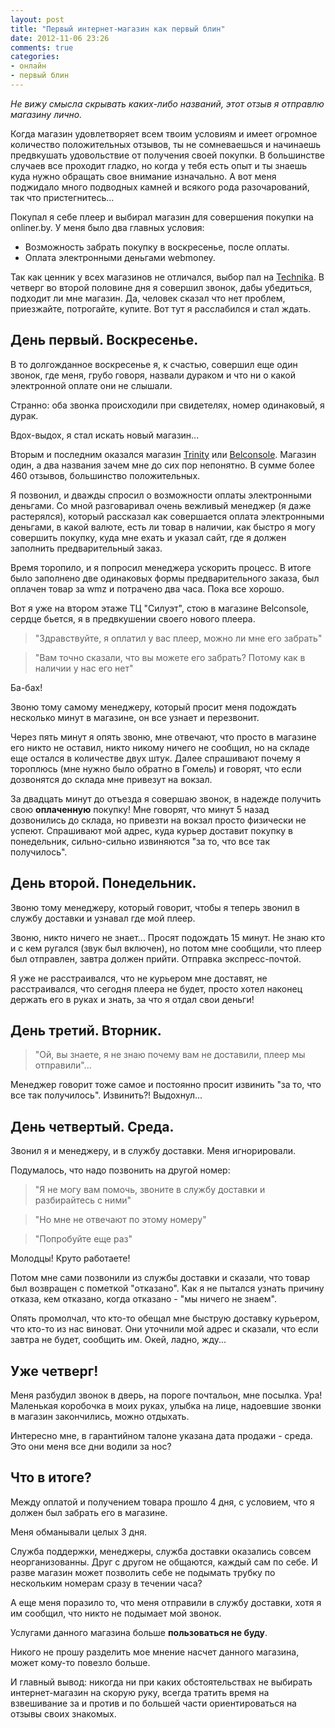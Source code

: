 ```yaml
---
layout: post
title: "Первый интернет-магазин как первый блин"
date: 2012-11-06 23:26
comments: true
categories:
- онлайн
- первый блин
---
```


_Не вижу смысла скрывать каких-либо названий, этот отзыв я отправлю магазину лично._

Когда магазин удовлетворяет всем твоим условиям и имеет огромное количество положительных отзывов, ты не сомневаешься и начинаешь предвкушать удовольствие от получения своей покупки. В большинстве случаев все проходит гладко, но когда у тебя есть опыт и ты знаешь куда нужно обращать свое внимание изначально. А вот меня поджидало много подводных камней и всякого рода разочарований, так что пристегнитесь...

<!-- more -->

Покупал я себе плеер и выбирал магазин для совершения покупки на onliner.by. У меня было два главных условия:

- Возможность забрать покупку в воскресенье, после оплаты.
- Оплата электронными деньгами webmoney.

Так как ценник у всех магазинов не отличался, выбор пал на [Technika](http://technika.shop.by). В четверг во второй половине дня я совершил звонок, дабы убедиться, подходит ли мне магазин. Да, человек сказал что нет проблем, приезжайте, потрогайте, купите. Вот тут я расслабился и стал ждать.

## День первый. Воскресенье.

В то долгожданное воскресенье я, к счастью, совершил еще один звонок, где меня, грубо говоря, назвали дураком и что ни о какой электронной оплате они не слышали.

Странно: оба звонка происходили при свидетелях, номер одинаковый, я дурак.

Вдох-выдох, я стал искать новый магазин...

Вторым и последним оказался магазин [Trinity](http://www.trinity.by/) или [Belconsole](http://www.belconsole.by/). Магазин один, а два названия зачем мне до сих пор непонятно. В сумме более 460 отзывов, большинство положительных.

Я позвонил, и дважды спросил о возможности оплаты электронными деньгами. Со мной разговаривал очень вежливый менеджер (я даже растерялся), который рассказал как совершается оплата электронными деньгами, в какой валюте, есть ли товар в наличии, как быстро я могу совершить покупку, куда мне ехать и указал сайт, где я должен заполнить предварительный заказ.

Время торопило, и я попросил менеджера ускорить процесс. В итоге было заполнено две одинаковых формы предварительного заказа, был оплачен товар за wmz и потрачено два часа. Пока все хорошо.

Вот я уже на втором этаже ТЦ "Силуэт", стою в магазине Belconsole, сердце бьется, я в предвкушении своего нового плеера.

> "Здравствуйте, я оплатил у вас плеер, можно ли мне его забрать"

> "Вам точно сказали, что вы можете его забрать? Потому как в наличии у нас его нет"

Ба-бах!

Звоню тому самому менеджеру, который просит меня подождать несколько минут в магазине, он все узнает и перезвонит.

Через пять минут я опять звоню, мне отвечают, что просто в магазине его никто не оставил, никто никому ничего не сообщил, но на складе еще остался в количестве двух штук. Далее спрашивают почему я тороплюсь (мне нужно было обратно в Гомель) и говорят, что если дозвонятся до склада мне привезут на вокзал.

За двадцать минут до отъезда я совершаю звонок, в надежде получить свою __оплаченную__ покупку! Мне говорят, что минут 5 назад дозвонились до склада, но привезти на вокзал просто физически не успеют. Спрашивают мой адрес, куда курьер доставит покупку в понедельник, сильно-сильно извиняются "за то, что все так получилось".

## День второй. Понедельник.

Звоню тому менеджеру, который говорит, чтобы я теперь звонил в службу доставки и узнавал где мой плеер.

Звоню, никто ничего не знает... Просят подождать 15 минут. Не знаю кто и с кем ругался (звук был включен), но потом мне сообщили, что плеер был отправлен, завтра должен прийти. Отправка экспресс-почтой.

Я уже не расстраивался, что не курьером мне доставят, не расстраивался, что сегодня плеера не будет, просто хотел наконец держать его в руках и знать, за что я отдал свои деньги!

## День третий. Вторник.

> "Ой, вы знаете, я не знаю почему вам не доставили, плеер мы отправили"...

Менеджер говорит тоже самое и постоянно просит извинить "за то, что все так получилось". Извинить?! Выдохнул...

## День четвертый. Среда.

Звонил я и менеджеру, и в службу доставки. Меня игнорировали.

Подумалось, что надо позвонить на другой номер:

>"Я не могу вам помочь, звоните в службу доставки и разбирайтесь с ними"

>"Но мне не отвечают по этому номеру"

>"Попробуйте еще раз"

Молодцы! Круто работаете!

Потом мне сами позвонили из службы доставки и сказали, что товар был возвращен с пометкой "отказано". Как я не пытался узнать причину отказа, кем отказано, когда отказано - "мы ничего не знаем".

Опять промолчал, что кто-то обещал мне быструю доставку курьером, что кто-то из нас виноват. Они уточнили мой адрес и сказали, что если завтра не будет, сообщить им. Окей, ладно, жду...

## Уже четверг!

Меня разбудил звонок в дверь, на пороге почтальон, мне посылка. Ура! Маленькая коробочка в моих руках, улыбка на лице, надоевшие звонки в магазин закончились, можно отдыхать.

Интересно мне, в гарантийном талоне указана дата продажи - среда. Это они меня все дни водили за нос?

## Что в итоге?

Между оплатой и получением товара прошло 4 дня, с условием, что я должен был забрать его в магазине.

Меня обманывали целых 3 дня.

Служба поддержки, менеджеры, служба доставки оказались совсем неорганизованны. Друг с другом не общаются, каждый сам по себе. И разве магазин может позволить себе не подымать трубку по нескольким номерам сразу в течении часа?

А еще меня поразило то, что меня отправили в службу доставки, хотя я им сообщил, что никто не подымает мой звонок.

Услугами данного магазина больше __пользоваться не буду__.

Никого не прошу разделить мое мнение насчет данного магазина, может кому-то повезло больше.

И главный вывод: никогда ни при каких обстоятельствах не выбирать интернет-магазин на скорую руку, всегда тратить время на взвешивание за и против и по большей части ориентироваться на отзывы своих знакомых.
